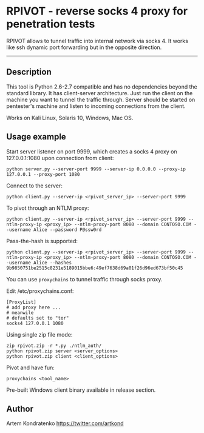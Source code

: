 RPIVOT - reverse socks 4 proxy for penetration tests
===================


RPIVOT allows to tunnel traffic into internal network via socks 4. It works like ssh dynamic port forwarding but in the opposite direction. 


----------


Description
-------------

This tool is Python 2.6-2.7 compatible and has no dependencies beyond the standard library. It has client-server architecture. Just run the client on the machine you want to tunnel the traffic through. Server should be started on pentester's machine and listen to incoming connections from the client.

Works on Kali Linux, Solaris 10, Windows, Mac OS.


Usage example
-------------

Start server listener on port 9999, which creates a socks 4 proxy on 127.0.0.1:1080 upon connection from client:

`python server.py --server-port 9999 --server-ip 0.0.0.0 --proxy-ip 127.0.0.1 --proxy-port 1080`

Connect to the server:

`python client.py --server-ip <rpivot_server_ip> --server-port 9999`

To pivot through an NTLM proxy:

`python client.py --server-ip <rpivot_server_ip> --server-port 9999 --ntlm-proxy-ip <proxy_ip> --ntlm-proxy-port 8080 --domain CONTOSO.COM --username Alice --password P@ssw0rd`

Pass-the-hash is supported:

`python client.py --server-ip <rpivot_server_ip> --server-port 9999 --ntlm-proxy-ip <proxy_ip> --ntlm-proxy-port 8080 --domain CONTOSO.COM --username Alice --hashes 9b9850751be2515c8231e5189015bbe6:49ef7638d69a01f26d96ed673bf50c45`

You can use `proxychains` to tunnel traffic through socks proxy.

Edit /etc/proxychains.conf:

```
[ProxyList]
# add proxy here ...
# meanwile
# defaults set to "tor"
socks4 127.0.0.1 1080
```

Using single zip file mode:

```
zip rpivot.zip -r *.py ./ntlm_auth/
python rpivot.zip server <server_options>
python rpivot.zip client <client_options> 
```

Pivot and have fun:

`proxychains <tool_name>`

Pre-built Windows client binary available in release section.

Author
------

Artem Kondratenko https://twitter.com/artkond
